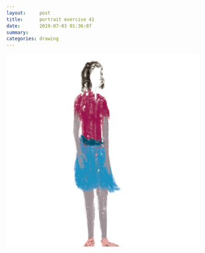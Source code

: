 ```yaml
---
layout:     post
title:      portrait exercise 41
date:       2019-07-03 01:36:07
summary:    
categories: drawing
---
```

![portrait exercise 41](/images/diary/portrait-exercise-41.png ".")

